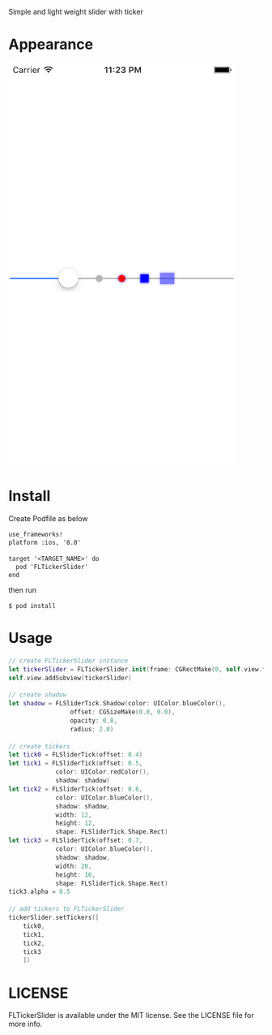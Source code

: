 Simple and light weight slider with ticker

# Appearance
![screen shot](screeen_shot.png)

# Install

Create Podfile as below

```
use_frameworks!
platform :ios, '8.0'

target '<TARGET_NAME>' do
  pod 'FLTickerSlider'
end
```

then run

```
$ pod install
```

# Usage

```swift
// create FLTickerSlider instance
let tickerSlider = FLTickerSlider.init(frame: CGRectMake(0, self.view.frame.size.height / 2, self.view.frame.size.width, 40))
self.view.addSubview(tickerSlider)

// create shadow
let shadow = FLSliderTick.Shadow(color: UIColor.blueColor(),
				 offset: CGSizeMake(0.0, 0.0),
				 opacity: 0.8,
				 radius: 2.0)

// create tickers
let tick0 = FLSliderTick(offset: 0.4)
let tick1 = FLSliderTick(offset: 0.5,
			 color: UIColor.redColor(),
			 shadow: shadow)
let tick2 = FLSliderTick(offset: 0.6,
			 color: UIColor.blueColor(),
			 shadow: shadow,
			 width: 12,
			 height: 12,
			 shape: FLSliderTick.Shape.Rect)
let tick3 = FLSliderTick(offset: 0.7,
			 color: UIColor.blueColor(),
			 shadow: shadow,
			 width: 20,
			 height: 16,
			 shape: FLSliderTick.Shape.Rect)
tick3.alpha = 0.5

// add tickers to FLTickerSlider
tickerSlider.setTickers([
    tick0,
    tick1,
    tick2,
    tick3
    ])
```

# LICENSE

FLTickerSlider is available under the MIT license. See the LICENSE file for more info.
